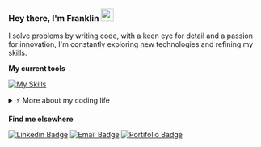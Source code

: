 ### Hey there, I'm Franklin <a href="https://github.com/franklinrms"><img src="https://media.giphy.com/media/hvRJCLFzcasrR4ia7z/giphy.gif" width="25px" height="25px"></a>

I solve problems by writing code, with a keen eye for detail and a passion for innovation, I'm constantly exploring new technologies and refining my skills. 

**My current tools**

[![My Skills](https://skillicons.dev/icons?i=ts,react,nextjs,tailwind,graphql,jest,bun,nodejs,express,elysia,prisma,git,docker,aws,cloudflare,mongodb,postgres,redis,figma&theme=dark&perline=20)](https://github.com/franklinrms)

<details>

<summary>⚡️ More about my coding life</summary>
   <br>
   <a href="https://github.com/franklinrms">
      <img width="100%" align="center" src="http://github-profile-summary-cards.vercel.app/api/cards/profile-details?username=franklinrms&theme=github_dark" />
   </a>
   <br> <br>


[![Github Stats](http://github-profile-summary-cards.vercel.app/api/cards/stats?username=franklinrms&theme=github_dark)](https://github.com/franklinrms)
[![Top Langs](https://github-readme-stats.vercel.app/api/top-langs/?username=franklinrms&layout=compact&theme=github_dark&border_color=2e343b&border_radius=6.0)](https://github.com/franklinrms)
[![Productive Time](http://github-profile-summary-cards.vercel.app/api/cards/productive-time?username=franklinrms&theme=github_dark&utcOffset=-3)](https://github.com/franklinrms)

</details>



**Find me elsewhere**

[![Linkedin Badge](https://img.shields.io/badge/Franklin_Ramos-%230077B5.svg?&logo=linkedin&logoColor=white&link=https://www.linkedin.com/in/franklinrms/)](https://www.linkedin.com/in/franklinrms/)
[![Email Badge](https://img.shields.io/badge/franklinramos@outlook.com-0173B7?&style=flat&logo=microsoft-outlook&logoColor=white&link=mailto:franklinramos@outlook.com)](mailto:franklinramos@outlook.com)
[![Portifolio Badge](https://img.shields.io/website?label=codebyfranklin&up_color=blue&up_message=up&url=https://codebyfranklin.vercel.app/)](https://codebyfranklin.vercel.app/)







<!--  ### Olá, eu sou o Franklin <img src="https://media.giphy.com/media/hvRJCLFzcasrR4ia7z/giphy.gif" width="30">


<a href="https://github.com/franklinrms">
   <img align="right" alt="GitHub Stats" src="https://github-readme-stats.vercel.app/api?username=franklinrms&show_icons=true&theme=github_dark&include_all_commits=true&count_private=true&hide_border=true"/>
</a>

<br>
 
Eu soluciono problemas escrevendo códigos, programação é uma aventura e me proporciona muitas descobertas no dia a dia. A cada desafio, eu absorvo conhecimentos que impulsionam meu trabalho para novos horizontes, sempre colocando qualidade em primeiro lugar.

<br>
<br>

Algumas tecnologias com as quais tenho trabalhado recentemente:

<br>

[![My Skills](https://skillicons.dev/icons?i=js,ts,html,css,react,redux,jest,nodejs,py,git,aws,docker,mysql,mongodb&theme=dark)](https://github.com/franklinrms)

<br>

Estou sempre procurando novos desafios e oportunidades para crescer como programador, se você tiver uma ideia interessante ou um projeto em mente, não hesite em entrar em contato comigo.

[![Linkedin Badge](https://img.shields.io/badge/linkedin-%23181717.svg?style=for-the-badge&logo=linkedin&logoColor=2396ED&color=0D1117&link=https://www.linkedin.com/in/franklinrms/)](https://www.linkedin.com/in/franklinrms/) 
[![Email Badge](https://img.shields.io/badge/Email-%23181717?style=for-the-badge&logo=microsoft-outlook&logoColor=2396ED&color=0D1117&link=mailto:franklinramos@outlook.com)](mailto:franklinramos@outlook.com) 
[![Portfolio Badge](https://img.shields.io/badge/Portfolio-%23181717.svg?style=for-the-badge&logo=react&logoColor=2396ED&color=0D1117&link=https://www.codebyfranklin.cf/)](https://www.codebyfranklin.cf/) 

-->

